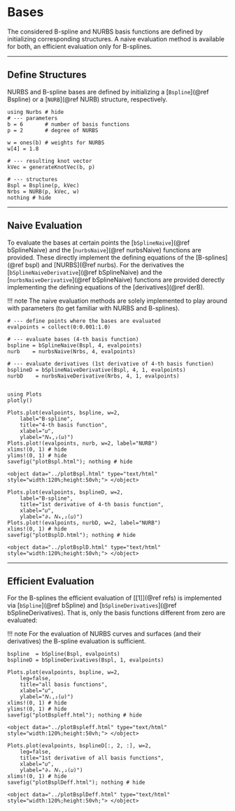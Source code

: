 
# Bases

The considered B-spline and NURBS basis functions are defined by initializing corresponding structures. A naive evaluation method is available for both, an efficient evaluation only for B-splines.

---
## Define Structures

NURBS and B-spline bases are defined by initializing a [`Bspline`](@ref Bspline) or a [`NURB`](@ref NURB) structure, respectively.

```@example basis
using Nurbs # hide
# --- parameters
b = 6       # number of basis functions
p = 2       # degree of NURBS

w = ones(b) # weights for NURBS
w[4] = 1.8

# --- resulting knot vector
kVec = generateKnotVec(b, p)

# --- structures
Bspl = Bspline(p, kVec)
Nrbs = NURB(p, kVec, w)
nothing # hide
```


---
## Naive Evaluation

To evaluate the bases at certain points the [`bSplineNaive`](@ref bSplineNaive) and the [`nurbsNaive`](@ref nurbsNaive) functions are provided. 
These directly implement the defining equations of the [B-splines](@ref bspl) and [NURBS](@ref nurbs).
For the derivatives the [`bSplineNaiveDerivative`](@ref bSplineNaive) and the [`nurbsNaiveDerivative`](@ref bSplineNaive) functions are provided derectly implementing the defining equations of the [derivatives](@ref derB).

!!! note
    The naive evaluation methods are solely implemented to play around with parameters (to get familiar with NURBS and B-splines). 

```@example basis
# --- define points where the bases are evaluated
evalpoints = collect(0:0.001:1.0)

# --- evaluate bases (4-th basis function)
bspline = bSplineNaive(Bspl, 4, evalpoints) 
nurb    = nurbsNaive(Nrbs, 4, evalpoints)

# --- evaluate derivatives (1st derivative of 4-th basis function)
bsplineD = bSplineNaiveDerivative(Bspl, 4, 1, evalpoints) 
nurbD    = nurbsNaiveDerivative(Nrbs, 4, 1, evalpoints)


using Plots
plotly()

Plots.plot(evalpoints, bspline, w=2, 
    label="B-spline", 
    title="4-th basis function", 
    xlabel="𝑢", 
    ylabel="𝑁₄,₂(𝑢)")
Plots.plot!(evalpoints, nurb, w=2, label="NURB")
xlims!(0, 1) # hide
ylims!(0, 1) # hide
savefig("plotBspl.html"); nothing # hide
```

```@raw html
<object data="../plotBspl.html" type="text/html"  style="width:120%;height:50vh;"> </object>
```


```@example basis
Plots.plot(evalpoints, bsplineD, w=2, 
    label="B-spline", 
    title="1st derivative of 4-th basis function", 
    xlabel="𝑢", 
    ylabel="∂ᵤ 𝑁₄,₂(𝑢)")
Plots.plot!(evalpoints, nurbD, w=2, label="NURB")
xlims!(0, 1) # hide
savefig("plotBsplD.html"); nothing # hide
```

```@raw html
<object data="../plotBsplD.html" type="text/html"  style="width:120%;height:50vh;"> </object>
```


---
## Efficient Evaluation

For the B-splines the efficient evaluation of [[1]](@ref refs) is implemented via [`bSpline`](@ref bSpline) and [`bSplineDerivatives`](@ref bSplineDerivatives). That is, only the basis functions different from zero are evaluated:

!!! note
    For the evaluation of NURBS curves and surfaces (and their derivatives) the B-spline evaluation is sufficient.

```@example basis
bspline  = bSpline(Bspl, evalpoints)
bsplineD = bSplineDerivatives(Bspl, 1, evalpoints)

Plots.plot(evalpoints, bspline, w=2, 
    leg=false, 
    title="all basis functions", 
    xlabel="𝑢", 
    ylabel="𝑁ᵢ,₂(𝑢)")
xlims!(0, 1) # hide
ylims!(0, 1) # hide
savefig("plotBspleff.html"); nothing # hide
```

```@raw html
<object data="../plotBspleff.html" type="text/html"  style="width:120%;height:50vh;"> </object>
```

```@example basis
Plots.plot(evalpoints, bsplineD[:, 2, :], w=2, 
    leg=false,
    title="1st derivative of all basis functions", 
    xlabel="𝑢", 
    ylabel="∂ᵤ 𝑁ᵢ,₂(𝑢)")
xlims!(0, 1) # hide
savefig("plotBsplDeff.html"); nothing # hide
```

```@raw html
<object data="../plotBsplDeff.html" type="text/html"  style="width:120%;height:50vh;"> </object>
```